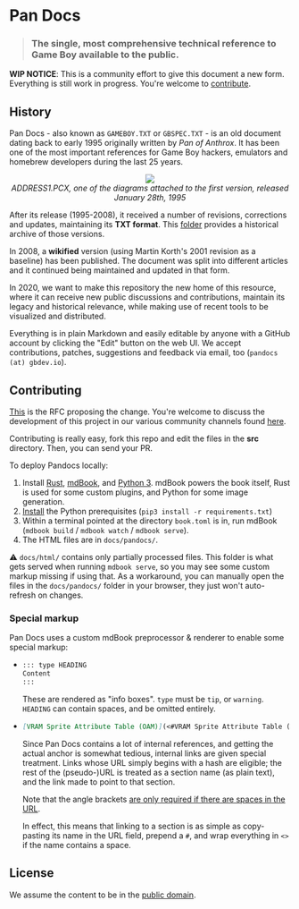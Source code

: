 # Pan Docs

> ### The single, most comprehensive technical reference to Game Boy available to the public.


**WIP NOTICE**: This is a community effort to give this document a new form. Everything is still work in progress. You're welcome to [contribute](#contributing).

## History

Pan Docs - also known as `GAMEBOY.TXT` or `GBSPEC.TXT` - is an old document dating back to early 1995 originally written by *Pan of Anthrox*. It has been one of the most important references for Game Boy hackers, emulators and homebrew developers during the last 25 years.

<p align="center">
<img src="historical/1995-Jan-28-ATX-GBI/ADDRESS1.png">
<br>
  <i>ADDRESS1.PCX, one of the diagrams attached to the first version, released January 28th, 1995</i>
</p>

After its release (1995-2008), it received a number of revisions, corrections and updates, maintaining its **TXT format**. This [folder](historical/) provides a historical archive of those versions.

In 2008, a **wikified** version (using Martin Korth's 2001 revision as a baseline) has been published. The document was split into different articles and it continued being maintained and updated in that form.

In 2020, we want to make this repository the new home of this resource, where it can receive new public discussions and contributions, maintain its legacy and historical relevance, while making use of recent tools to be visualized and distributed.

Everything is in plain Markdown and easily editable by anyone with a GitHub account by clicking the "Edit" button on the web UI. We accept contributions, patches, suggestions and feedback via email, too (`pandocs (at) gbdev.io`).

## Contributing 

[This](https://github.com/gbdev/awesome-gbdev/issues/153) is the RFC proposing the change. You're welcome to discuss the development of this project in our various community channels found [here](https://gbdev.io/chat.html).

Contributing is really easy, fork this repo and edit the files in the **src** directory. Then, you can send your PR.

To deploy Pandocs locally:

1. Install [Rust](https://www.rust-lang.org/tools/install), [mdBook](https://github.com/rust-lang/mdBook#readme), and [Python 3](https://www.python.org/downloads).
  mdBook powers the book itself, Rust is used for some custom plugins, and Python for some image generation.
2. [Install](https://packaging.python.org/tutorials/installing-packages/#requirements-files) the Python prerequisites (`pip3 install -r requirements.txt`)
3. Within a terminal pointed at the directory `book.toml` is in, run mdBook (`mdbook build` / `mdbook watch` / `mdbook serve`).
4. The HTML files are in `docs/pandocs/`.

  ⚠️ `docs/html/` contains only partially processed files.
  This folder is what gets served when running `mdbook serve`, so you may see some custom markup missing if using that.
  As a workaround, you can manually open the files in the `docs/pandocs/` folder in your browser, they just won't auto-refresh on changes.

### Special markup

Pan Docs uses a custom mdBook preprocessor & renderer to enable some special markup:

- ```markdown
  ::: type HEADING
  Content
  :::
  ```

  These are rendered as "info boxes".
  `type` must be `tip`, or `warning`.
  `HEADING` can contain spaces, and be omitted entirely.

- ```markdown
  [VRAM Sprite Attribute Table (OAM)](<#VRAM Sprite Attribute Table (OAM)>)
  ```

  Since Pan Docs contains a lot of internal references, and getting the actual anchor is somewhat tedious, internal links are given special treatment.
  Links whose URL simply begins with a hash are eligible; the rest of the (pseudo-)URL is treated as a section name (as plain text), and the link made to point to that section.

  Note that the angle brackets [are only required if there are spaces in the URL](https://spec.commonmark.org/0.29/#example-485).

  In effect, this means that linking to a section is as simple as copy-pasting its name in the URL field, prepend a `#`, and wrap everything in `<>` if the name contains a space.

## License

We assume the content to be in the [public domain](LICENSE).
